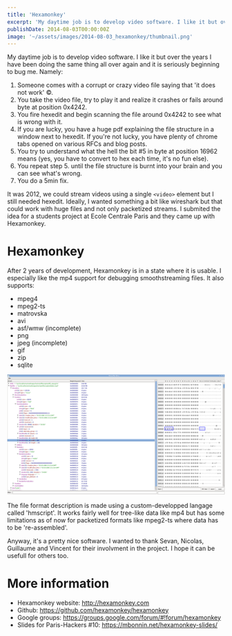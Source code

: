 ```yaml
---
title: 'Hexamonkey'
excerpt: 'My daytime job is to develop video software. I like it but over the years I have been doing the same thing all over again and it is seriously beginning to bug me. Namely:1. Someone comes...'
publishDate: 2014-08-03T00:00:00Z
image: '~/assets/images/2014-08-03_hexamonkey/thumbnail.png'
---
```





My daytime job is to develop video software. I like it but over the years I have been doing the same thing all over again and it is seriously beginning to bug me. Namely:

1.  Someone comes with a corrupt or crazy video file saying that 'it does not work' ©.
2.  You take the video file, try to play it and realize it crashes or fails around byte at position 0x4242.
3.  You fire hexedit and begin scanning the file around 0x4242 to see what is wrong with it. 
4.  If you are lucky, you have a huge pdf explaining the file structure in a window next to hexedit. If you're not lucky, you have plenty of chrome tabs opened on various RFCs and blog posts.
5.  You try to understand what the hell the bit #5 in byte at position 16962 means (yes, you have to convert to hex each time, it's no fun else).
6.  You repeat step 5. until the file structure is burnt into your brain and you can see what's wrong.
7.  You do a 5min fix.

It was 2012, we could stream videos using a single <code>&lt;video&gt;</code> element but I still needed hexedit. Ideally, I wanted something a bit like wireshark but that could work with huge files and not only packetized streams. I submited the idea for a students project at Ecole Centrale Paris and they came up with Hexamonkey.

# Hexamonkey 

After 2 years of development, Hexamonkey is in a state where it is usable. I especially like the mp4 support for debugging smoothstreaming files. It also supports:

-  mpeg4
-  mpeg2-ts
-  matrovska
-  avi
-  asf/wmw (incomplete)
-  png
-  jpeg (incomplete)
-  gif
-  zip
-  sqlite

![Hexamonkey in action](../../assets/images/2014-08-03_hexamonkey/screenshot-mp4.png)

The file format description is made using a custom-developped langage called 'hmscript'. It works fairly well for tree-like data like mp4 but has some limitations as of now for packetized formats like mpeg2-ts where data has to be 're-assembled'.

Anyway, it's a pretty nice software. I wanted to thank Sevan, Nicolas, Guillaume and Vincent for their involvment in the project. I hope it can be usefull for others too.


# More information 

-  Hexamonkey website: <a href="http://hexamonkey.com">http://hexamonkey.com</a>
-  Github: <a href="https://github.com/hexamonkey/hexamonkey">https://github.com/hexamonkey/hexamonkey</a>
-  Google groups: <a href="https://groups.google.com/forum/#!forum/hexamonkey">https://groups.google.com/forum/#!forum/hexamonkey</a>
-  Slides for Paris-Hackers #10: <a href="https://mbonnin.net/hexamonkey-slides/">https://mbonnin.net/hexamonkey-slides/</a>


